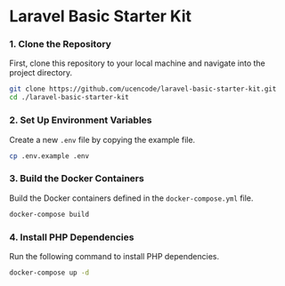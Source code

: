 # Laravel Basic Starter Kit

### 1. Clone the Repository

First, clone this repository to your local machine and navigate into the project directory.

```bash
git clone https://github.com/ucencode/laravel-basic-starter-kit.git
cd ./laravel-basic-starter-kit
```

### 2. Set Up Environment Variables

Create a new `.env` file by copying the example file.

```bash
cp .env.example .env
```

### 3. Build the Docker Containers

Build the Docker containers defined in the `docker-compose.yml` file.

```bash
docker-compose build
```

### 4. Install PHP Dependencies

Run the following command to install PHP dependencies.

```bash
docker-compose up -d
```
